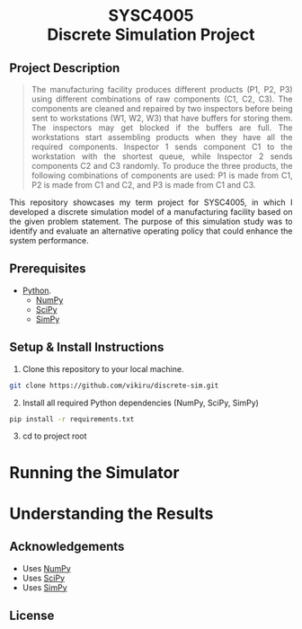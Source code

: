 
<h1 align="center"> SYSC4005 <br> Discrete Simulation Project </h1>

## Project Description
<blockquote align="justify">
The manufacturing facility produces different products (P1, P2, P3) using different combinations of raw components (C1, C2, C3). The components are cleaned and repaired by two inspectors before being sent to workstations (W1, W2, W3) that have buffers for storing them. The inspectors may get blocked if the buffers are full. The workstations start assembling products when they have all the required components. Inspector 1 sends component C1 to the workstation with the shortest queue, while Inspector 2 sends components C2 and C3 randomly. To produce the three products, the following combinations of components are used: P1 is made from C1, P2 is made from C1 and C2, and P3 is made from C1 and C3.
</blockquote>

<p align="justify">
This repository showcases my term project for SYSC4005, in which I developed a discrete simulation model of a manufacturing facility based on the given problem statement. The purpose of this simulation study was to identify and evaluate an alternative operating policy that could enhance the system performance.
</p>
   
## Prerequisites

- [Python](https://www.python.org/downloads/).
   - [NumPy](https://numpy.org/install/)
   - [SciPy](https://scipy.org/install/)
   - [SimPy](https://pypi.org/project/simpy/)

## Setup & Install Instructions

1. Clone this repository to your local machine.

```bash
git clone https://github.com/vikiru/discrete-sim.git
```

2. Install all required Python dependencies (NumPy, SciPy, SimPy)

```bash
pip install -r requirements.txt
```

3. cd to project root 


# Running the Simulator

# Understanding the Results

## Acknowledgements
- Uses [NumPy](https://numpy.org/)
- Uses [SciPy](https://scipy.org/)
- Uses [SimPy](https://simpy.readthedocs.io/en/latest/)

## License

